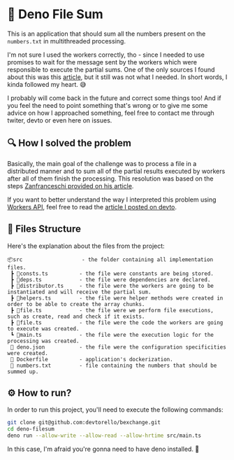 # 📂 Deno File Sum

This is an application that should sum all the numbers present on the `numbers.txt` in multithreaded processing. 

I'm not sure I used the workers correctly, tho - since I needed to use promises to wait for the message sent by the workers which were responsible to execute the partial sums. One of the only sources I found about this was this [article](https://advancedweb.hu/how-to-use-async-await-with-postmessage), but it still was not what I needed. In short words, I kinda followed my heart. 😅

I probably will come back in the future and correct some things too! And if you feel the need to point something that's wrong or to give me some advice on how I approached something, feel free to contact me through twiter, devto or even here on issues.

## 🔍 How I solved the problem

Basically, the main goal of the challenge was to process a file in a distributed manner and to sum all of the partial results executed by workers after all of them finish the processing. This resolution was based on the steps [Zanfranceschi provided on his article](https://dev.to/zanfranceschi/desafio-processamento-distribuido-basico-45ka).

If you want to better understand the way I interpreted this problem using [Workers API](https://deno.land/manual/runtime/workers), feel free to read the [article I posted on devto](https://dev.to/devtorello/deno-multithreading-somando-numeros-com-workers-38k2).

## 📝 Files Structure

Here's the explanation about the files from the project:

```
📦src                   - the folder containing all implementation files.
 ┣ 📜consts.ts          - the file were constants are being stored.
 ┣ 📜deps.ts            - the file were dependencies are declared.
 ┣ 📜distributor.ts     - the file were the workers are going to be instantiated and will receive the partial sum.
 ┣ 📜helpers.ts         - the file were helper methods were created in order to be able to create the array chunks.
 ┣ 📜file.ts            - the file were we perform file executions, such as create, read and check if it exists.
 ┣ 📜file.ts            - the file were the code the workers are going to execute was created.
 ┗ 📜main.ts            - the file were the execution logic for the processing was created.
 🧰 deno.json           - the file were the configuration specificities were created.
 🐋 Dockerfile          - application's dockerization.
 📃 numbers.txt         - file containing the numbers that should be summed up.
```

## ⚙️ How to run?

In order to run this project, you'll need to execute the following commands:

```bash
git clone git@github.com:devtorello/bexchange.git
cd deno-filesum
deno run --allow-write --allow-read --allow-hrtime src/main.ts
```

In this case, I'm afraid you're gonna need to have deno installed. 🥲
